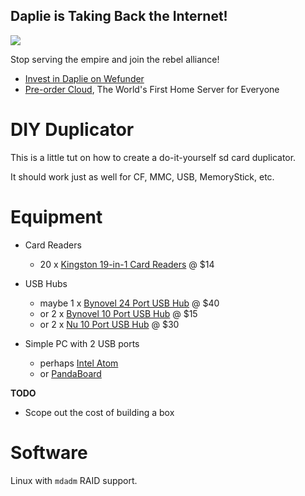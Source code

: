 Daplie is Taking Back the Internet!
--------------

[![](https://daplie.github.com/igg/images/ad-developer-rpi-white-890x275.jpg?v2)](https://daplie.com/preorder/)

Stop serving the empire and join the rebel alliance!

* [Invest in Daplie on Wefunder](https://daplie.com/invest/)
* [Pre-order Cloud](https://daplie.com/preorder/), The World's First Home Server for Everyone

DIY Duplicator
=====

This is a little tut on how to create a do-it-yourself sd card duplicator.

It should work just as well for CF, MMC, USB, MemoryStick, etc.

Equipment
====

  * Card Readers
    * 20 x [Kingston 19-in-1 Card Readers][kingston-reader] @ $14

  * USB Hubs
    * maybe 1 x [Bynovel 24 Port USB Hub][bynovel-24-usb] @ $40
    * or 2 x [Bynovel 10 Port USB Hub][bynovel-10-usb] @ $15
    * or 2 x [Nu 10 Port USB Hub][nu-10-usb] @ $30

  * Simple PC with 2 USB ports
    * perhaps [Intel Atom][newegg-atom]
    * or [PandaBoard][panda-board]

**TODO**

  * Scope out the cost of building a box

Software
====

Linux with `mdadm` RAID support.


[kingston-reader]: http://www.amazon.com/Kingston-Flash-Memory-Reader-FCR-HS219/dp/B00109Y2DQ/ref=sr_1_2?ie=UTF8&qid=1299613004&sr=8-2

[bynovel-24-usb]: http://www.amazon.com/Bynovel-Monster-Adapter-Station-Devices/dp/B004IS22WO/ref=pd_bxgy_e_img_b

[bynovel-10-usb]: http://www.amazon.com/Bynovel-Adapter-Connect-Charge-Device/dp/B004D2CJ14/ref=sr_1_fkmr0_3?ie=UTF8&qid=1299613211&sr=1-3-fkmr0

[nu-10-usb]: http://www.amazon.com/USB-2-0-Port-Power-Adapter/dp/B003EHA5G0/ref=sr_1_2?ie=UTF8&s=electronics&qid=1299613211&sr=1-2

[newegg-atom]: http://www.newegg.com/Product/Product.aspx?Item=N82E16813121398

[panda-board]: http://pandaboard.org/content/buy
